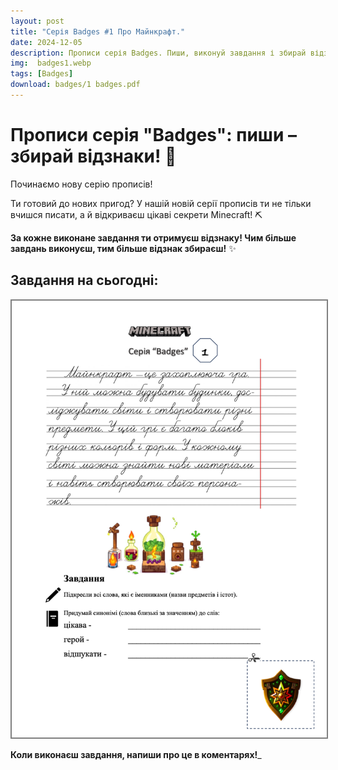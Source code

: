 ```yaml
---
layout: post
title: "Серія Badges #1 Про Майнкрафт."
date: 2024-12-05
description: Прописи серія Badges. Пиши, виконуй завдання і збирай відзнаки, відкриваючи цікаві факти про Minecraft!
img:  badges1.webp
tags: [Badges]
download: badges/1 badges.pdf
---
```


# Прописи серія "Badges": пиши – збирай відзнаки! 🏅

Починаємо нову серію прописів!

Ти готовий до нових пригод? У нашій новій серії прописів ти не тільки вчишся писати, а й відкриваєш цікаві секрети Minecraft! ⛏️

**За кожне виконане завдання ти отримуєш відзнаку! Чим більше завдань виконуєш, тим більше відзнак збираєш!** ✨

## Завдання на сьогодні:
<img src= "/assets/img/badges1full.png" alt="Прописи №1 Завдання" style="border: 2px solid grey;">

**Коли виконаєш завдання, напиши про це в коментарях!**_
